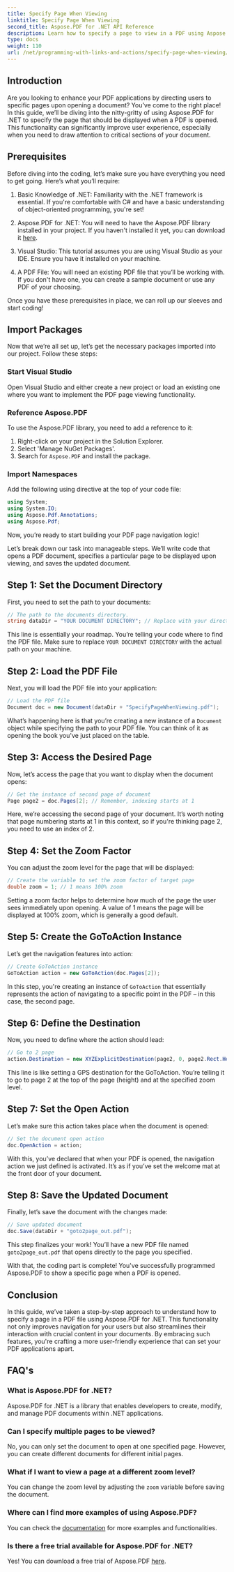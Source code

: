 ```yaml
---
title: Specify Page When Viewing
linktitle: Specify Page When Viewing
second_title: Aspose.PDF for .NET API Reference
description: Learn how to specify a page to view in a PDF using Aspose.PDF for .NET. Enhance user navigation with this simple guide.
type: docs
weight: 110
url: /net/programming-with-links-and-actions/specify-page-when-viewing/
---
```

## Introduction

Are you looking to enhance your PDF applications by directing users to specific pages upon opening a document? You’ve come to the right place! In this guide, we’ll be diving into the nitty-gritty of using Aspose.PDF for .NET to specify the page that should be displayed when a PDF is opened. This functionality can significantly improve user experience, especially when you need to draw attention to critical sections of your document.

## Prerequisites

Before diving into the coding, let’s make sure you have everything you need to get going. Here’s what you’ll require:

1. Basic Knowledge of .NET: Familiarity with the .NET framework is essential. If you're comfortable with C# and have a basic understanding of object-oriented programming, you're set!

2. Aspose.PDF for .NET: You will need to have the Aspose.PDF library installed in your project. If you haven't installed it yet, you can download it [here](https://releases.aspose.com/pdf/net/).

3. Visual Studio: This tutorial assumes you are using Visual Studio as your IDE. Ensure you have it installed on your machine.

4. A PDF File: You will need an existing PDF file that you’ll be working with. If you don't have one, you can create a sample document or use any PDF of your choosing.

Once you have these prerequisites in place, we can roll up our sleeves and start coding!

## Import Packages

Now that we’re all set up, let’s get the necessary packages imported into our project. Follow these steps:

### Start Visual Studio

Open Visual Studio and either create a new project or load an existing one where you want to implement the PDF page viewing functionality.

### Reference Aspose.PDF

To use the Aspose.PDF library, you need to add a reference to it:

1. Right-click on your project in the Solution Explorer.
2. Select 'Manage NuGet Packages'.
3. Search for `Aspose.PDF` and install the package.

### Import Namespaces

Add the following using directive at the top of your code file:

```csharp
using System;
using System.IO;
using Aspose.Pdf.Annotations;
using Aspose.Pdf;
```

Now, you’re ready to start building your PDF page navigation logic!

Let’s break down our task into manageable steps. We’ll write code that opens a PDF document, specifies a particular page to be displayed upon viewing, and saves the updated document. 

## Step 1: Set the Document Directory

First, you need to set the path to your documents:

```csharp
// The path to the documents directory.
string dataDir = "YOUR DOCUMENT DIRECTORY"; // Replace with your directory
```

This line is essentially your roadmap. You’re telling your code where to find the PDF file. Make sure to replace `YOUR DOCUMENT DIRECTORY` with the actual path on your machine.

## Step 2: Load the PDF File

Next, you will load the PDF file into your application:

```csharp
// Load the PDF file
Document doc = new Document(dataDir + "SpecifyPageWhenViewing.pdf");
```

What’s happening here is that you’re creating a new instance of a `Document` object while specifying the path to your PDF file. You can think of it as opening the book you've just placed on the table.

## Step 3: Access the Desired Page

Now, let’s access the page that you want to display when the document opens:

```csharp
// Get the instance of second page of document
Page page2 = doc.Pages[2]; // Remember, indexing starts at 1
```

Here, we’re accessing the second page of your document. It’s worth noting that page numbering starts at 1 in this context, so if you're thinking page 2, you need to use an index of 2.

## Step 4: Set the Zoom Factor

You can adjust the zoom level for the page that will be displayed:

```csharp
// Create the variable to set the zoom factor of target page
double zoom = 1; // 1 means 100% zoom
```

Setting a zoom factor helps to determine how much of the page the user sees immediately upon opening. A value of 1 means the page will be displayed at 100% zoom, which is generally a good default.

## Step 5: Create the GoToAction Instance

Let’s get the navigation features into action:

```csharp
// Create GoToAction instance
GoToAction action = new GoToAction(doc.Pages[2]); 
```

In this step, you're creating an instance of `GoToAction` that essentially represents the action of navigating to a specific point in the PDF – in this case, the second page.

## Step 6: Define the Destination

Now, you need to define where the action should lead:

```csharp
// Go to 2 page
action.Destination = new XYZExplicitDestination(page2, 0, page2.Rect.Height, zoom);
```

This line is like setting a GPS destination for the GoToAction. You’re telling it to go to page 2 at the top of the page (height) and at the specified zoom level.

## Step 7: Set the Open Action

Let’s make sure this action takes place when the document is opened:

```csharp
// Set the document open action
doc.OpenAction = action;
```

With this, you’ve declared that when your PDF is opened, the navigation action we just defined is activated. It’s as if you’ve set the welcome mat at the front door of your document.

## Step 8: Save the Updated Document

Finally, let’s save the document with the changes made:

```csharp
// Save updated document
doc.Save(dataDir + "goto2page_out.pdf");
```

This step finalizes your work! You’ll have a new PDF file named `goto2page_out.pdf` that opens directly to the page you specified.

With that, the coding part is complete! You've successfully programmed Aspose.PDF to show a specific page when a PDF is opened. 

## Conclusion

In this guide, we’ve taken a step-by-step approach to understand how to specify a page in a PDF file using Aspose.PDF for .NET. This functionality not only improves navigation for your users but also streamlines their interaction with crucial content in your documents. By embracing such features, you're crafting a more user-friendly experience that can set your PDF applications apart.

## FAQ's

### What is Aspose.PDF for .NET?
Aspose.PDF for .NET is a library that enables developers to create, modify, and manage PDF documents within .NET applications.

### Can I specify multiple pages to be viewed?
No, you can only set the document to open at one specified page. However, you can create different documents for different initial pages.

### What if I want to view a page at a different zoom level?
You can change the zoom level by adjusting the `zoom` variable before saving the document.

### Where can I find more examples of using Aspose.PDF?
You can check the [documentation](https://reference.aspose.com/pdf/net/) for more examples and functionalities.

### Is there a free trial available for Aspose.PDF for .NET?
Yes! You can download a free trial of Aspose.PDF [here](https://releases.aspose.com/).
